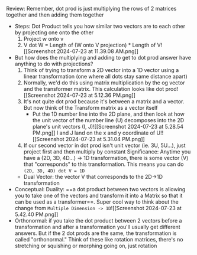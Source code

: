 Review: Remember, dot prod is just multiplying the rows of 2 matrices together and then adding them together
- Steps: Dot Product tells you how similar two vectors are to each other by projecting one onto the other
	1. Project w onto v
	2. V dot W = Length of (W onto V projection) * Length of V![[Screenshot 2024-07-23 at 11.39.08 AM.png]]
- But how does the multiplying and adding to get to dot prod answer have anything to do with projections?
	1. Think of trying to transform a 2D vector into a 1D vector using a linear transformation (one where all dots stay same distance apart)
	2. Normally, we'd do this using matrix multiplication by the og vector and the transformer matrix. This calculation looks like dot prod![[Screenshot 2024-07-23 at 5.12.36 PM.png]]
	3. It's not quite dot prod because it's between a matrix and a vector. But now think of the Transform matrix as a vector itself
		- Put the 1D number line into the 2D plane, and then look at how the unit vector of the number line (U) decomposes into the 2D plane's unit vectors (I, J)![[Screenshot 2024-07-23 at 5.28.54 PM.png]]
			I and J land on the x and y coordinate of U!![[Screenshot 2024-07-23 at 5.31.04 PM.png]]
	4. If our second vector in dot prod isn't unit vector (ie. 3U, 5U...), just project first and then multiply by constant
	Significance: Anytime you have a (2D, 3D, 4D...) -> 1D transformation, there is some vector (V) that "corresponds" to this transformation. This means you can do `(2D, 3D, 4D) dot V = 1D`
	- Dual Vector: the vector V that corresponds to the 2D->1D transformation
- Conceptual: Duality: ==a dot product between two vectors is allowing you to take one of the vectors and transform it into a Matrix so that it can be used as a transformer==. Super cool way to think about the change from `Multiple Dimension -> 1D`![[Screenshot 2024-07-23 at 5.42.40 PM.png]]
- Orthonormal: if you take the dot product between 2 vectors before a transformation and after a transformation you'll usually get different answers. But if the 2 dot prods are the same, the transformation is called "orthonormal." Think of these like rotation matrices, there's no stretching or squishing or morphing going on, just rotation